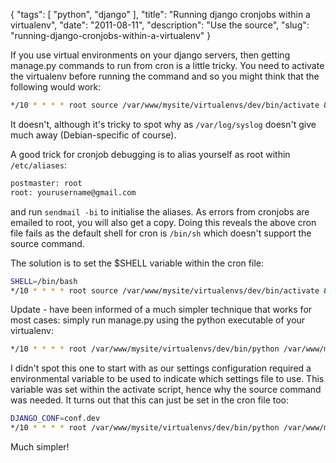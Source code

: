 {
    "tags": [
        "python",
        "django"
    ],
    "title": "Running django cronjobs within a virtualenv",
    "date": "2011-08-11",
    "description": "Use the source",
    "slug": "running-django-cronjobs-within-a-virtualenv"
}

If you use virtual environments on your django servers, then getting
manage.py commands to run from cron is a little tricky. You need to
activate the virtualenv before running the command and so you might
think that the following would work:

``` bash
*/10 * * * * root source /var/www/mysite/virtualenvs/dev/bin/activate && /var/www/mysite/build/dev/manage.py some_custom_command > /dev/null
```

It doesn't, although it's tricky to spot why as `/var/log/syslog`
doesn't give much away (Debian-specific of course).

A good trick for cronjob debugging is to alias yourself as root within
`/etc/aliases`:

``` bash
postmaster: root
root: yourusername@gmail.com
```

and run `sendmail -bi` to initialise the aliases. As errors from
cronjobs are emailed to root, you will also get a copy. Doing this
reveals the above cron file fails as the default shell for cron is
`/bin/sh` which doesn't support the source command.

The solution is to set the \$SHELL variable within the cron file:

``` bash
SHELL=/bin/bash
*/10 * * * * root source /var/www/mysite/virtualenvs/dev/bin/activate && /var/www/mysite/build/dev/manage.py some_custom_command > /dev/null
```

Update - have been informed of a much simpler technique that works for
most cases: simply run manage.py using the python executable of your
virtualenv:

``` bash
*/10 * * * * root /var/www/mysite/virtualenvs/dev/bin/python /var/www/mysite/build/dev/manage.py some_custom_command > /dev/null
```

I didn't spot this one to start with as our settings configuration
required a environmental variable to be used to indicate which settings
file to use. This variable was set within the activate script, hence why
the source command was needed. It turns out that this can just be set in
the cron file too:

``` bash
DJANGO_CONF=conf.dev
*/10 * * * * root /var/www/mysite/virtualenvs/dev/bin/python /var/www/mysite/build/dev/manage.py some_custom_command > /dev/null
```

Much simpler!

